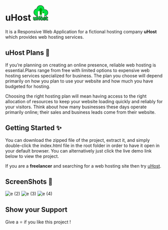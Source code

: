 # uHost  <img src ="./images/uhost-icon.png" height=49px >

It is a Responsive Web Application for a fictional hosting company **uHost** which provides web hosting services.

## uHost Plans 📜

If you’re planning on creating an online presence, reliable web hosting is essential.Plans range from free with limited options to expensive web hosting services specialized for business. The plan you choose will depend primarily on how you plan to use your website and how much you have budgeted for hosting.

Choosing the right hosting plan will mean having access to the right allocation of resources to keep your website loading quickly and reliably for your visitors. Think about how many businesses these days operate primarily online; their sales and business leads come from their website.

## Getting Started ✨
You can download the zipped file of the project, extract it, and simply double-click the index.html file in the root folder in order to have it open in your default browser. You can alternatively just click the live demo link below to view the project.

If you are a **freelancer** and searching for a web hosting site then try [uHost](https://rudrakshi99.github.io/uHost/index.html).

## ScreenShots 📸

![e (2)](https://user-images.githubusercontent.com/55245862/108162499-402de900-7113-11eb-92dc-c83e43f00068.png)
![e (3)](https://user-images.githubusercontent.com/55245862/108162492-3e642580-7113-11eb-976d-d0d82ae83e7a.png)
![e (4)](https://user-images.githubusercontent.com/55245862/108162485-3c01cb80-7113-11eb-9e7f-b4d2097ee989.png)


## Show your Support
Give a ⭐️ if you like this project !
